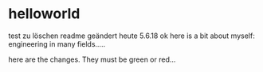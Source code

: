 # helloworld
test zu löschen
readme geändert heute 5.6.18
ok
here is a bit about myself: engineering in many fields.....

here are the changes. They must be green or red...
